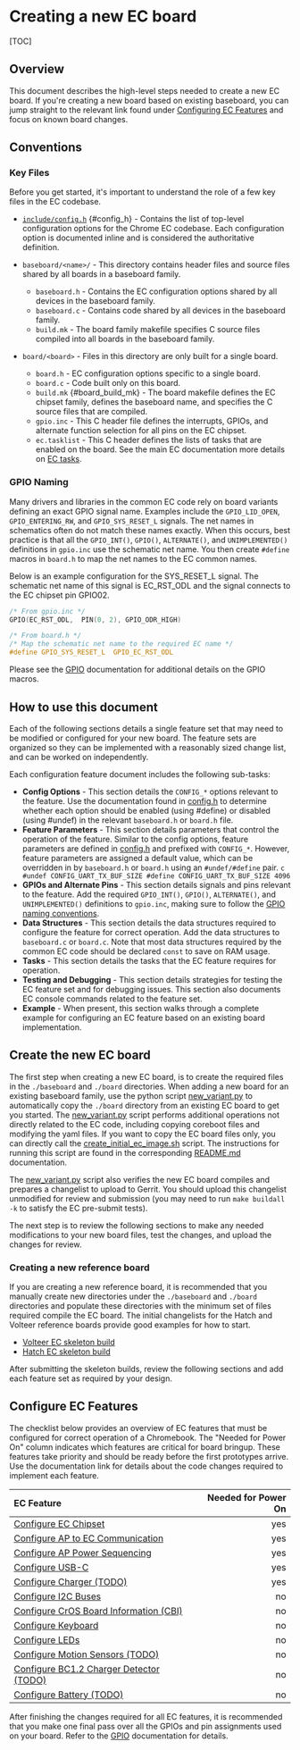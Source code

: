 # Creating a new EC board

[TOC]

## Overview

This document describes the high-level steps needed to create a new EC board. If
you're creating a new board based on existing baseboard, you can jump straight
to the relevant link found under
[Configuring EC Features](#Configure-EC-Features) and focus on known board
changes.

## Conventions

### Key Files

Before you get started, it's important to understand the role of a few key files
in the EC codebase.

-   [`include/config.h`](../include/config.h) {#config_h} - Contains the list of
    top-level configuration options for the Chrome EC codebase. Each
    configuration option is documented inline and is considered the
    authoritative definition.

-   `baseboard/<name>/` - This directory contains header files and source files
    shared by all boards in a baseboard family.

    -   `baseboard.h` - Contains the EC configuration options shared by all
        devices in the baseboard family.
    -   `baseboard.c` - Contains code shared by all devices in the baseboard
        family.
    -   `build.mk` - The board family makefile specifies C source files compiled
        into all boards in the baseboard family.

-   `board/<board>` - Files in this directory are only built for a single board.

    -   `board.h` - EC configuration options specific to a single board.
    -   `board.c` - Code built only on this board.
    -   `build.mk` {#board_build_mk} - The board makefile defines the EC chipset
        family, defines the baseboard name, and specifies the C source files
        that are compiled.
    -   `gpio.inc` - This C header file defines the interrupts, GPIOs, and
        alternate function selection for all pins on the EC chipset.
    -   `ec.tasklist` - This C header defines the lists of tasks that are
        enabled on the board. See the main EC documentation more details on
        [EC tasks].

### GPIO Naming

Many drivers and libraries in the common EC code rely on board variants defining
an exact GPIO signal name. Examples include the `GPIO_LID_OPEN`,
`GPIO_ENTERING_RW`, and `GPIO_SYS_RESET_L` signals. The net names in schematics
often do not match these names exactly. When this occurs, best practice is that
all the `GPIO_INT()`, `GPIO()`, `ALTERNATE()`, and `UNIMPLEMENTED()` definitions
in `gpio.inc` use the schematic net name. You then create `#define` macros in
`board.h` to map the net names to the EC common names.

Below is an example configuration for the SYS_RESET_L signal. The schematic net
name of this signal is EC_RST_ODL and the signal connects to the EC chipset pin
GPIO02.

```c
/* From gpio.inc */
GPIO(EC_RST_ODL,  PIN(0, 2), GPIO_ODR_HIGH)

/* From board.h */
/* Map the schematic net name to the required EC name */
#define GPIO_SYS_RESET_L  GPIO_EC_RST_ODL
```

Please see the [GPIO](./configuration/gpio.md) documentation for additional
details on the GPIO macros.

## How to use this document

Each of the following sections details a single feature set that may need to be
modified or configured for your new board. The feature sets are organized so
they can be implemented with a reasonably sized change list, and can be worked
on independently.

Each configuration feature document includes the following sub-tasks:

-   **Config Options** - This section details the `CONFIG_*` options relevant to
    the feature. Use the documentation found in [config.h] to determine whether
    each option should be enabled (using #define) or disabled (using #undef) in
    the relevant `baseboard.h` or `board.h` file.
-   **Feature Parameters** - This section details parameters that control the
    operation of the feature. Similar to the config options, feature parameters
    are defined in [config.h] and prefixed with `CONFIG_*`. However, feature
    parameters are assigned a default value, which can be overridden in by
    `baseboard.h` or `board.h` using an `#undef/#define` pair. `c #undef
    CONFIG_UART_TX_BUF_SIZE #define CONFIG_UART_TX_BUF_SIZE 4096`
-   **GPIOs and Alternate Pins** - This section details signals and pins
    relevant to the feature. Add the required `GPIO_INT()`, `GPIO()`,
    `ALTERNATE()`, and `UNIMPLEMENTED()` definitions to `gpio.inc`, making sure
    to follow the [GPIO naming conventions].
-   **Data Structures** - This section details the data structures required to
    configure the feature for correct operation. Add the data structures to
    `baseboard.c` or `board.c`. Note that most data structures required by the
    common EC code should be declared `const` to save on RAM usage.
-   **Tasks** - This section details the tasks that the EC feature requires for
    operation.
-   **Testing and Debugging** - This section details strategies for testing the
    EC feature set and for debugging issues. This section also documents EC
    console commands related to the feature set.
-   **Example** - When present, this section walks through a complete example
    for configuring an EC feature based on an existing board implementation.

## Create the new EC board

The first step when creating a new EC board, is to create the required files in
the `./baseboard` and `./board` directories. When adding a new board for an
existing baseboard family, use the python script [new_variant.py] to
automatically copy the `./board` directory from an existing EC board to get you
started. The [new_variant.py] script performs additional operations not directly
related to the EC code, including copying coreboot files and modifying the yaml
files. If you want to copy the EC board files only, you can directly call the
[create_initial_ec_image.sh] script. The instructions for running this script
are found in the corresponding [README.md] documentation.

The [new_variant.py] script also verifies the new EC board compiles and prepares
a changelist to upload to Gerrit. You should upload this changelist unmodified
for review and submission (you may need to run `make buildall -k` to satisfy the
EC pre-submit tests).

The next step is to review the following sections to make any needed
modifications to your new board files, test the changes, and upload the changes
for review.

### Creating a new reference board

If you are creating a new reference board, it is recommended that you manually
create new directories under the `./baseboard` and `./board` directories and
populate these directories with the minimum set of files required compile the EC
board. The initial changelists for the Hatch and Volteer reference boards
provide good examples for how to start.

*   [Volteer EC skeleton build]
*   [Hatch EC skeleton build]

After submitting the skeleton builds, review the following sections and add each
feature set as required by your design.

## Configure EC Features

The checklist below provides an overview of EC features that must be configured
for correct operation of a Chromebook. The "Needed for Power On" column
indicates which features are critical for board bringup. These features take
priority and should be ready before the first prototypes arrive. Use the
documentation link for details about the code changes required to implement each
feature.

EC Feature                                                                  | Needed for Power On
:-------------------------------------------------------------------------- | ------------------:
[Configure EC Chipset](./configuration/ec_chipset.md)                       | yes
[Configure AP to EC Communication](./configuration/config_ap_to_ec_comm.md) | yes
[Configure AP Power Sequencing](./configuration/ap_power_sequencing.md)     | yes
[Configure USB-C](./usb-c.md)                                               | yes
[Configure Charger (TODO)](./configuration/template.md)                     | yes
[Configure I2C Buses](./configuration/i2c.md)                               | no
[Configure CrOS Board Information (CBI)](./configuration/cbi.md)            | no
[Configure Keyboard](./configuration/keyboard.md)                           | no
[Configure LEDs](./configuration/leds.md)                                   | no
[Configure Motion Sensors (TODO)](./configuration/motion_sensors.md)        | no
[Configure BC1.2 Charger Detector (TODO)](./configuration/template.md)      | no
[Configure Battery (TODO)](./configuration/template.md)                     | no

After finishing the changes required for all EC features, it is recommended that
you make one final pass over all the GPIOs and pin assignments used on your
board. Refer to the [GPIO](./configuration/gpio.md) documentation for details.

[README.md]:https://chromium.googlesource.com/chromiumos/platform/dev-util/+/HEAD/contrib/variant/README.md
[new_variant.py]:https://chromium.googlesource.com/chromiumos/platform/dev-util/+/HEAD/contrib/variant/new_variant.py
[create_initial_ec_image.sh]:https://chromium.googlesource.com/chromiumos/platform/dev-util/+/HEAD/contrib/variant/create_initial_ec_image.sh
[Volteer EC skeleton build]:https://chromium-review.googlesource.com/c/chromiumos/platform/ec/+/1758532
[Hatch EC skeleton build]:https://chromium-review.googlesource.com/c/chromiumos/platform/ec/+/1377569/
[config.h]: ./new_board_checklist.md#config_h
[EC tasks]: ../README.md#Tasks
[GPIO naming conventions]: ./new_board_checklist.md#GPIO-Naming
